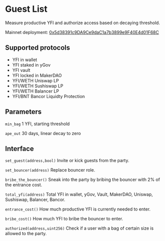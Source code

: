 # Guest List

Measure productive YFI and authorize access based on decaying threshold.

Mainnet deployment: [0x5d38391c9DA9Ce9daC1a7b3899e9F40E4d01F68C](https://etherscan.io/address/0x5d38391c9da9ce9dac1a7b3899e9f40e4d01f68c#code)

## Supported protocols

- YFI in wallet
- YFI staked in yGov
- YFI vault
- YFI locked in MakerDAO
- YFI/WETH Uniswap LP
- YFI/WETH Sushiswap LP
- YFI/WETH Balancer LP
- YFI/BNT Bancor Liquidty Protection

## Parameters

`min_bag` 1 YFI, starting threshold

`ape_out` 30 days, linear decay to zero 

## Interface

`set_guest(address,bool)` Invite or kick guests from the party.

`set_bouncer(address)` Replace bouncer role.

`bribe_the_bouncer()` Sneak into the party by bribing the bouncer with 2% of the entrance cost.

`total_yfi(address)` Total YFI in wallet, yGov, Vault, MakerDAO, Uniswap, Sushiswap, Balancer, Bancor.

`entrance_cost()` How much productive YFI is currently needed to enter.

`bribe_cost()` How much YFI to bribe the bouncer to enter.

`authorized(address,uint256)` Check if a user with a bag of certain size is allowed to the party.
